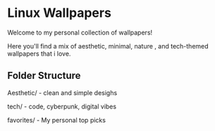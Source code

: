 # Linux Wallpapers

Welcome to my personal collection of wallpapers!

Here you'll find a mix of aesthetic, minimal, nature , and tech-themed wallpapers that i love.

## Folder Structure

Aesthetic/ - clean and simple desighs

tech/ - code, cyberpunk, digital vibes 

favorites/ - My personal top picks
